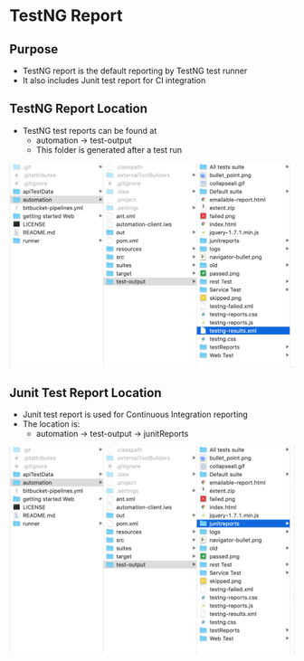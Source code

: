 # TestNG Report

## Purpose

* TestNG report is the default reporting by TestNG test runner
* It also includes Junit test report for CI integration

## TestNG Report Location

* TestNG test reports can be found at 
  * automation -&gt; test-output 
  * This folder is generated after a test run

![](../.gitbook/assets/image%20%2885%29.png)

## Junit Test Report Location

* Junit test report is used for Continuous Integration reporting
* The location is:
  * automation -&gt; test-output -&gt; junitReports

![](../.gitbook/assets/image%20%2892%29.png)

